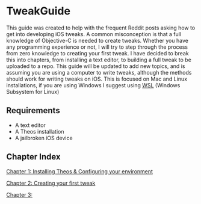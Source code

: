 # TweakGuide

This guide was created to help with the frequent Reddit posts asking how to get into developing iOS tweaks. A common misconception is that a full knowledge of Objective-C is needed to create tweaks. Whether you have any programming experience or not, I will try to step through the process from zero knowledge to creating your first tweak. I have decided to break this into chapters, from installing a text editor, to building a full tweak to be uploaded to a repo. This guide will be updated to add new topics, and is assuming you are using a computer to write tweaks, although the methods should work for writing tweaks on iOS. This is focused on Mac and Linux installations, if you are using Windows I suggest using [WSL](https://docs.microsoft.com/en-us/windows/wsl/install-win10) (Windows Subsystem for Linux)

## Requirements

* A text editor
* A Theos installation
* A jailbroken iOS device

## Chapter Index

[Chapter 1: Installing Theos & Configuring your environment](https://github.com/MTACS/TweakGuide/blob/master/chapters/1.md)

[Chapter 2: Creating your first tweak](https://github.com/MTACS/TweakGuide/blob/master/chapters/2.md)

[Chapter 3: ](https://github.com/MTACS/TweakGuide/blob/master/chapters/3.md)
